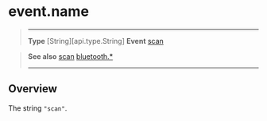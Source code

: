 # event.name

> --------------------- ------------------------------------------------------------------------------------------
> __Type__              [String][api.type.String]
> __Event__             [scan](/plugin/bluetooth/event/scan/index.md)


> __See also__          [scan](/plugin/bluetooth/event/scan/index.md)
>						[bluetooth.*](/plugin/bluetooth.md)
> --------------------- ------------------------------------------------------------------------------------------

## Overview

The string `"scan"`.
